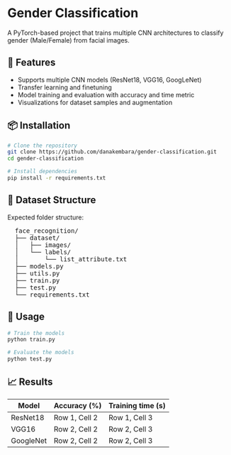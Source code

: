 # Gender Classification
A PyTorch-based project that trains multiple CNN architectures to classify gender (Male/Female) from facial images.

## 🧠 Features
* Supports multiple CNN models (ResNet18, VGG16, GoogLeNet)
* Transfer learning and finetuning
* Model training and evaluation with accuracy and time metric
* Visualizations for dataset samples and augmentation

## 📦 Installation

```bash
# Clone the repository
git clone https://github.com/danakembara/gender-classification.git
cd gender-classification

# Install dependencies
pip install -r requirements.txt
```

## 📂 Dataset Structure
Expected folder structure:
<pre>
  face_recognition/ 
  ├── dataset/ 
  │   ├── images/ 
  │   └── labels/ 
  │       └── list_attribute.txt 
  ├── models.py 
  ├── utils.py 
  ├── train.py 
  ├── test.py 
  └── requirements.txt 
</pre>

## 🏃 Usage
```bash
# Train the models
python train.py

# Evaluate the models
python test.py
```

## 📈 Results
| Model          | Accuracy (%)   | Training time (s) |
|----------------|----------------|-------------------|
| ResNet18       | Row 1, Cell 2  | Row 1, Cell 3     |
| VGG16          | Row 2, Cell 2  | Row 2, Cell 3     |
| GoogleNet      | Row 2, Cell 2  | Row 2, Cell 3     |

